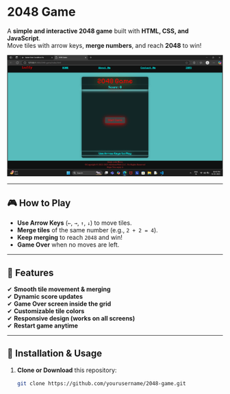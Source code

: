 # 2048 Game

A **simple and interactive 2048 game** built with **HTML, CSS, and JavaScript**.  
Move tiles with arrow keys, **merge numbers**, and reach **2048** to win!

![2048 Game Screenshot](output.png) 

---

## 🎮 How to Play
- **Use Arrow Keys** (`←`, `→`, `↑`, `↓`) to move tiles.
- **Merge tiles** of the same number (e.g., `2 + 2 = 4`).
- **Keep merging** to reach `2048` and win!
- **Game Over** when no moves are left.

---

## 🚀 Features
✔ **Smooth tile movement & merging**  
✔ **Dynamic score updates**  
✔ **Game Over screen inside the grid**  
✔ **Customizable tile colors**  
✔ **Responsive design (works on all screens)**  
✔ **Restart game anytime**  

---

## 🔧 Installation & Usage
1. **Clone or Download** this repository:
   ```sh
   git clone https://github.com/yourusername/2048-game.git

